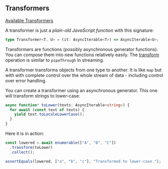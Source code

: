 ## Transformers

[Available Transformers](https://deno.land/x/proc@{{gitv}}/src/transformers.ts)

A transformer is just a _plain-old JavaScript function_ with this signature:

```typescript
type Transformer<T, U> = (it: AsyncIterable<T>) => AsyncIterable<U>;
```

Transformers are functions (possibly asynchronous generator functions). You can
compose them into new functions relatively easily. The
[transform](https://deno.land/x/proc@{{gitv}}/mod3.ts?s=Enumerable#method_transform_0)
operation is similar to `pipeThrough` in streaming.

A transformer transforms objects from one type to another. It is like `map` but
with with complete control over the whole stream of data - including control
over error handling.

You can create a transformer using an asynchronous generator. This one will
transform strings to lower-case:

```typescript
async function* toLower(texts: AsyncIterable<string>) {
  for await (const text of texts) {
    yield text.toLocaleLowerCase();
  }
}
```

Here it is in action:

```typescript
const lowered = await enumerable(["A", "B", "C"])
  .transform(toLower)
  .collect();

assertEquals(lowered, ["a", "b", "c"], "Transformed to lower-case.");
```

